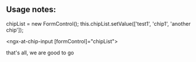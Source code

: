## Usage notes:

chipList = new FormControl();
this.chipList.setValue(['test1', 'chip1', 'another chip']);

<ngx-at-chip-input [formControl]="chipList"></ngx-at-chip-input>

that's all, we are good to go